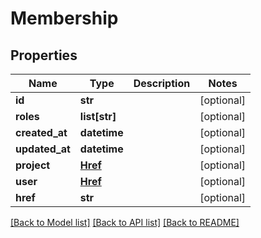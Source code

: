 # Membership


## Properties
Name | Type | Description | Notes
------------ | ------------- | ------------- | -------------
**id** | **str** |  | [optional] 
**roles** | **list[str]** |  | [optional] 
**created_at** | **datetime** |  | [optional] 
**updated_at** | **datetime** |  | [optional] 
**project** | [**Href**](Href.md) |  | [optional] 
**user** | [**Href**](Href.md) |  | [optional] 
**href** | **str** |  | [optional] 

[[Back to Model list]](../README.md#documentation-for-models) [[Back to API list]](../README.md#documentation-for-api-endpoints) [[Back to README]](../README.md)


